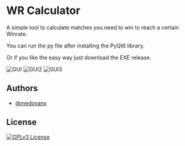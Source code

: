 # WR Calculator

A simple tool to calculate matches you need to win to reach a certain Winrate.

You can run the py file after installing the PyQt6 library.

Or if you like the easy way just download the EXE release.

![GUI](https://i.imgur.com/FolAPKj.png)
![GUI2](https://i.imgur.com/XMnHwyN.png)
![GUI3](https://i.imgur.com/pJTkYsZ.png)
## Authors

- [@medovanx](https://github.com/medovanx)


## License

[![GPLv3 License](https://img.shields.io/badge/License-GPL%20v3-yellow.svg)](https://opensource.org/licenses/)
